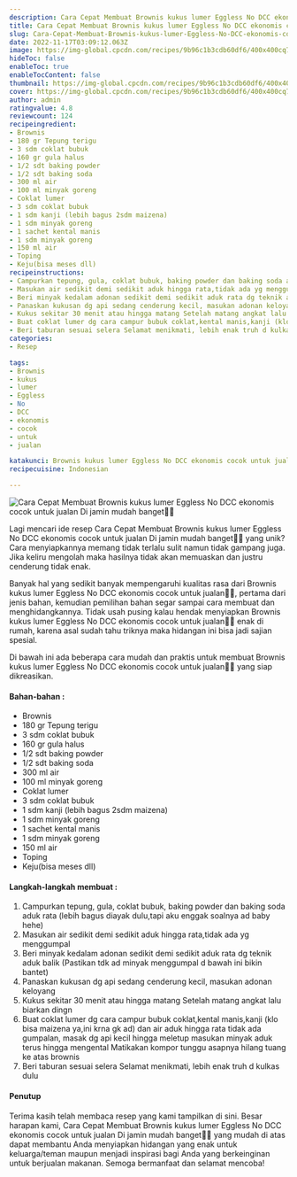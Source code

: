 ```yaml
---
description: Cara Cepat Membuat Brownis kukus lumer Eggless No DCC ekonomis cocok untuk jualan Di jamin mudah banget"
title: Cara Cepat Membuat Brownis kukus lumer Eggless No DCC ekonomis cocok untuk jualan Di jamin mudah banget
slug: Cara-Cepat-Membuat-Brownis-kukus-lumer-Eggless-No-DCC-ekonomis-cocok-untuk-jualan-Di-jamin-mudah-banget
date: 2022-11-17T03:09:12.063Z
image: https://img-global.cpcdn.com/recipes/9b96c1b3cdb60df6/400x400cq70/photo.jpg
hideToc: false
enableToc: true
enableTocContent: false
thumbnail: https://img-global.cpcdn.com/recipes/9b96c1b3cdb60df6/400x400cq70/photo.jpg
cover: https://img-global.cpcdn.com/recipes/9b96c1b3cdb60df6/400x400cq70/photo.jpg
author: admin
ratingvalue: 4.8
reviewcount: 124
recipeingredient:
- Brownis
- 180 gr Tepung terigu
- 3 sdm coklat bubuk
- 160 gr gula halus
- 1/2 sdt baking powder
- 1/2 sdt baking soda
- 300 ml air
- 100 ml minyak goreng
- Coklat lumer
- 3 sdm coklat bubuk
- 1 sdm kanji (lebih bagus 2sdm maizena)
- 1 sdm minyak goreng
- 1 sachet kental manis
- 1 sdm minyak goreng
- 150 ml air
- Toping
- Keju(bisa meses dll)
recipeinstructions:
- Campurkan tepung, gula, coklat bubuk, baking powder dan baking soda aduk rata (lebih bagus diayak dulu,tapi aku enggak soalnya ad baby hehe)
- Masukan air sedikit demi sedikit aduk hingga rata,tidak ada yg menggumpal
- Beri minyak kedalam adonan sedikit demi sedikit aduk rata dg teknik aduk balik (Pastikan tdk ad minyak menggumpal d bawah ini bikin bantet)
- Panaskan kukusan dg api sedang cenderung kecil, masukan adonan keloyang
- Kukus sekitar 30 menit atau hingga matang Setelah matang angkat lalu biarkan dingn
- Buat coklat lumer dg cara campur bubuk coklat,kental manis,kanji (klo bisa maizena ya,ini krna gk ad) dan air aduk hingga rata tidak ada gumpalan, masak dg api kecil hingga meletup masukan minyak aduk terus hingga mengental Matikakan kompor tunggu asapnya hilang tuang ke atas brownis
- Beri taburan sesuai selera Selamat menikmati, lebih enak truh d kulkas dulu
categories:
- Resep

tags:
- Brownis
- kukus
- lumer
- Eggless
- No
- DCC
- ekonomis
- cocok
- untuk
- jualan

katakunci: Brownis kukus lumer Eggless No DCC ekonomis cocok untuk jualan
recipecuisine: Indonesian

---
```


![Cara Cepat Membuat Brownis kukus lumer Eggless No DCC ekonomis cocok untuk jualan Di jamin mudah banget👩‍🍳](https://img-global.cpcdn.com/recipes/9b96c1b3cdb60df6/400x400cq70/photo.jpg)

Lagi mencari ide resep Cara Cepat Membuat Brownis kukus lumer Eggless No DCC ekonomis cocok untuk jualan Di jamin mudah banget👩‍🍳 yang unik? Cara menyiapkannya memang tidak terlalu sulit namun tidak gampang juga. Jika keliru mengolah maka hasilnya tidak akan memuaskan dan justru cenderung tidak enak.

Banyak hal yang sedikit banyak mempengaruhi kualitas rasa dari Brownis kukus lumer Eggless No DCC ekonomis cocok untuk jualan👩‍🍳, pertama dari jenis bahan, kemudian pemilihan bahan segar sampai cara membuat dan menghidangkannya. Tidak usah pusing kalau hendak menyiapkan Brownis kukus lumer Eggless No DCC ekonomis cocok untuk jualan👩‍🍳 enak di rumah, karena asal sudah tahu triknya maka hidangan ini bisa jadi sajian spesial.

Di bawah ini ada beberapa cara mudah dan praktis untuk membuat Brownis kukus lumer Eggless No DCC ekonomis cocok untuk jualan👩‍🍳 yang siap dikreasikan.

<!--inarticleads1-->

#### Bahan-bahan :

- Brownis
- 180 gr Tepung terigu
- 3 sdm coklat bubuk
- 160 gr gula halus
- 1/2 sdt baking powder
- 1/2 sdt baking soda
- 300 ml air
- 100 ml minyak goreng
- Coklat lumer
- 3 sdm coklat bubuk
- 1 sdm kanji (lebih bagus 2sdm maizena)
- 1 sdm minyak goreng
- 1 sachet kental manis
- 1 sdm minyak goreng
- 150 ml air
- Toping
- Keju(bisa meses dll)

<!--inarticleads2-->

#### Langkah-langkah membuat :

1. Campurkan tepung, gula, coklat bubuk, baking powder dan baking soda aduk rata (lebih bagus diayak dulu,tapi aku enggak soalnya ad baby hehe)
1. Masukan air sedikit demi sedikit aduk hingga rata,tidak ada yg menggumpal
1. Beri minyak kedalam adonan sedikit demi sedikit aduk rata dg teknik aduk balik (Pastikan tdk ad minyak menggumpal d bawah ini bikin bantet)
1. Panaskan kukusan dg api sedang cenderung kecil, masukan adonan keloyang
1. Kukus sekitar 30 menit atau hingga matang Setelah matang angkat lalu biarkan dingn
1. Buat coklat lumer dg cara campur bubuk coklat,kental manis,kanji (klo bisa maizena ya,ini krna gk ad) dan air aduk hingga rata tidak ada gumpalan, masak dg api kecil hingga meletup masukan minyak aduk terus hingga mengental Matikakan kompor tunggu asapnya hilang tuang ke atas brownis
1. Beri taburan sesuai selera Selamat menikmati, lebih enak truh d kulkas dulu

#### Penutup

Terima kasih telah membaca resep yang kami tampilkan di sini. Besar harapan kami, Cara Cepat Membuat Brownis kukus lumer Eggless No DCC ekonomis cocok untuk jualan Di jamin mudah banget👩‍🍳 yang mudah di atas dapat membantu Anda menyiapkan hidangan yang enak untuk keluarga/teman maupun menjadi inspirasi bagi Anda yang berkeinginan untuk berjualan makanan. Semoga bermanfaat dan selamat mencoba!